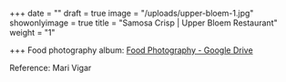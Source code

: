 +++
date = ""
draft = true
image = "/uploads/upper-bloem-1.jpg"
showonlyimage = true
title = "Samosa Crisp | Upper Bloem Restaurant"
weight = "1"

+++
Food photography album: [Food Photography - Google Drive](https://drive.google.com/drive/folders/1iG1zGepIMjv5VRU80M_PSj5_nEugyq9F)

Reference: Mari Vigar